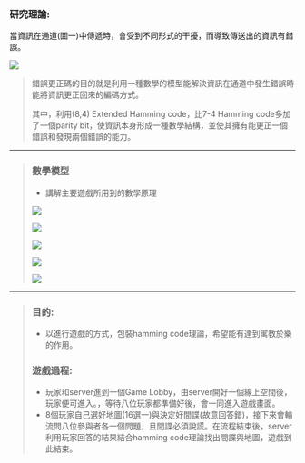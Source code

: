 ### 研究理論:
當資訊在通道(圖一)中傳遞時，會受到不同形式的干擾，而導致傳送出的資訊有錯誤。

![](https://i.imgur.com/3Ca01sI.jpg)
>
>錯誤更正碼的目的就是利用一種數學的模型能解決資訊在通道中發生錯誤時能將資訊更正回來的編碼方式。
>
>其中，利用(8,4) Extended Hamming code，比7-4 Hamming code多加了一個parity bit，使資訊本身形成一種數學結構，並使其擁有能更正一個錯誤和發現兩個錯誤的能力。 
---
>
>### 數學模型
>* 講解主要遊戲所用到的數學原理
>
>![](https://i.imgur.com/shNGsFM.png)
>
>![](https://i.imgur.com/XOES9Y4.png)
>
>![](https://i.imgur.com/OkLezzK.png)
>
>![](https://i.imgur.com/5t7amaI.png)
>
>![](https://i.imgur.com/VeuBkGm.png)
---

>### 目的:
>* 以進行遊戲的方式，包裝hamming code理論，希望能有達到寓教於樂的作用。
>### 遊戲過程:
>* 玩家和server進到一個Game Lobby，由server開好一個線上空間後，玩家便可進入。，等待八位玩家都準備好後，會一同進入遊戲畫面。
>* 8個玩家自己選好地圖(16選一)與決定好間諜(故意回答錯)，接下來會輪流問八位參與者各一個問題，且間諜必須說謊。在流程結束後，server利用玩家回答的結果結合hamming code理論找出間諜與地圖，遊戲到此結束。 
